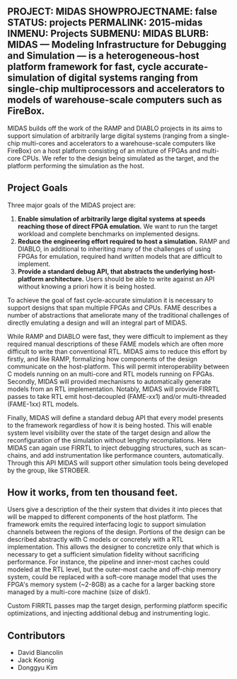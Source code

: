 PROJECT: MIDAS
SHOWPROJECTNAME: false
STATUS: projects
PERMALINK: 2015-midas
INMENU: Projects
SUBMENU: MIDAS
BLURB: MIDAS &mdash; Modeling Infrastructure for Debugging and Simulation &mdash; is a heterogeneous-host platform framework for fast, cycle accurate-simulation of digital systems ranging from single-chip multiprocessors and accelerators to models of warehouse-scale computers such as FireBox.
------

MIDAS builds off the work of the RAMP and DIABLO projects in its aims to
support simulation of arbitrarily large digital systems (ranging
from a single-chip multi-cores and accelerators to a warehouse-scale computers
like FireBox) on a host platform consisting of an mixture of FPGAs and multi-core CPUs.
We refer to the design being simulated as the target, and the platform
performing the simulation as the host.

## Project Goals

Three major goals of the MIDAS project are:

1.  **Enable simulation of arbitrarily large digital systems at speeds reaching those of direct FPGA emulation.**
    We want to run the target workload and complete benchmarks on implemented designs.
2.  **Reduce the engineering effort required to host a simulation.**
    RAMP and DIABLO, in additional to inheriting many of the challenges of using FPGAs for emulation, required hand written models that are difficult to implement.
3.  **Provide a standard debug API, that abstracts the underlying host-platform architecture.**
    Users should be able to write against an API without knowing a priori how it is being hosted.



To achieve the goal of fast cycle-accurate simulation it is necessary to
support designs that span multiple FPGAs and CPUs. FAME describes a number of
abstractions that ameliorate many of the traditional challenges of directly
emulating a design and will an integral part of MIDAS.

While RAMP and DIABLO were fast, they were difficult to implement as they
required manual descriptions of these FAME models which are often more difficult to
write than conventional RTL. MIDAS aims to reduce this effort by firstly, and like RAMP,
formalizing how components of the design communicate on the host-platform. This
will permit interoperability between C models running on an multi-core and RTL
models running on FPGAs. Secondly, MIDAS will provided mechanisms to automatically
generate models from an RTL implementation. Notably, MIDAS will provide FIRRTL passes to
take RTL emit host-decoupled (FAME-xx1) and/or multi-threaded (FAME-1xx) RTL models.

Finally, MIDAS will define a standard debug API that every model presents to
the framework regardless of how it is being hosted. This will enable system
level visibility over the state of the target design and allow the
reconfiguration of the simulation without lengthy recompilations. Here MIDAS
can again use FIRRTL to inject debugging structures, such as scan-chains, and
add instrumentation like performance counters, automatically. Through this API
MIDAS will support other simulation tools being developed by the group,
like STROBER.

## How it works, from ten thousand feet.

Users give a description of the their system that divides it into pieces that
will be mapped to different components of the host platform. The framework emits the required
interfacing logic to support simulation channels between the regions of the
design. Portions of the design can be described abstractly with C models or
concretely with a RTL implementation. This allows the designer to concretize
only that which is necessary to get a sufficient simulation fidelity without
sacrificing performance. For instance, the pipeline and inner-most caches could
modeled at the RTL level, but the outer-most cache and off-chip memory system,
could be replaced with a soft-core manage model that uses the FPGA's
memory system (~2-8GB) as a cache for a larger backing store managed by a multi-core
machine (size of disk!).

Custom FIRRTL passes map the target design, performing platform specific
optimizations, and injecting additional debug and instrumenting logic.


## Contributors

- David Biancolin
- Jack Keonig
- Donggyu Kim

